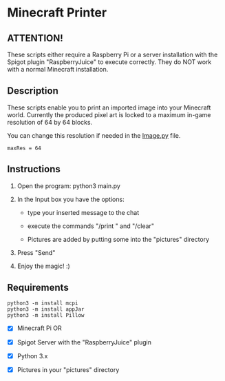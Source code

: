 # Minecraft Printer

## ATTENTION!
These scripts either require a Raspberry Pi or a server installation
with the Spigot plugin "RaspberryJuice" to execute correctly.
They do NOT work with a normal Minecraft installation.

## Description
These scripts enable you to print an imported image into your Minecraft world.
Currently the produced pixel art is locked to a maximum in-game resolution of 64 by 64 blocks.

You can change this resolution if needed in the [Image.py](https://github.com/rrleo/minecraft_printer/blob/136fef1abf0cb8bbcbdb173402e3cd17497e6b90/Image.py#L16) file.

    maxRes = 64

## Instructions
1. Open the program:
    python3 main.py

2. In the Input box you have the options:
    - type your inserted message to the chat
    - execute the commands "/print <filename>" and "/clear"
    
    - Pictures are added by putting some into the "pictures" directory

3. Press "Send"

4. Enjoy the magic! :)

## Requirements

    python3 -m install mcpi
    python3 -m install appJar
    python3 -m install Pillow

- [x] Minecraft Pi
OR
- [x] Spigot Server with the "RaspberryJuice" plugin

- [x] Python 3.x
- [x] Pictures in your "pictures" directory
